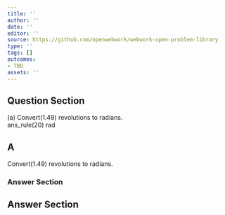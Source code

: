 ```yaml
---
title: ''
author: ''
date: ''
editor: ''
source: https://github.com/openwebwork/webwork-open-problem-library
type: ''
tags: []
outcomes:
- TBD
assets: ''
---
```


## Question Section 

 
  
(a) Convert(1.49) revolutions to radians.  
 ans_rule(20) rad
## A
Convert(1.49) revolutions to radians.  
### Answer Section


## Answer Section

